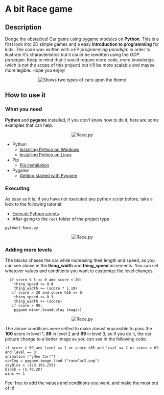# A bit Race game

## Description

Dodge the obstacles!
Car game using [pygame](https://www.pygame.org/news) modules on **Python**.
This is a first look into 2D simple games and a easy **introduction to programming** for kids.
The code was written with a FP _programming paradigm_ in order to ilustrate it's characteristics but it could be rewritten using the _OOP paradigm_. Keep in mind that it would require more code, more knowledge (wich is not the scope of this project) but it'll be more scalable and maybe more legible.
Hope you enjoy!

<p align="center">
<picture>
  <source media="(prefers-color-scheme: dark)" srcset="https://github.com/uma-dev/Car-game/blob/main/raceCar2.png">
  <source media="(prefers-color-scheme: light)" srcset="https://github.com/uma-dev/Car-game/blob/main/raceCar.png">
  <img alt="Shows two types of cars upon the theme" src="https://github.com/uma-dev/Car-game/blob/main/raceCar.png">
</picture>
</p>

## How to use it

### What you need

**Python** and **pygame** installed, If you don't know how to do it, here are some examples that can help.

<p align="center">
 <img alt="Race.py" src="https://user-images.githubusercontent.com/22565959/213778656-6eb6b171-4fac-4513-acab-e979311e582b.png">
</p>

- Python
  - [Installing Python on Windows](https://learn.microsoft.com/en-us/windows/python/beginners)
  - [Installing Python on Linux](https://docs.python-guide.org/starting/install3/linux/)
- Pip
  - [Pip Installation](https://pip.pypa.io/en/stable/installation/)
- Pygame
  - [Getting started with Pygame](https://www.pygame.org/wiki/GettingStarted)

### Executing

As easy as it is, if you have not executed any python script before, take a look to the following tutorial:

- [Execute Python scripts](https://pythonbasics.org/execute-python-scripts/)
- After going to the `root` folder of the project type

```
python3 Race.py
```

<p align="center">
 <img alt="Race.py" src="https://user-images.githubusercontent.com/22565959/213778425-4bfe8d48-25f5-4d27-bf7a-d6d28a94cc0f.png">
</p>

### Adding more levels

The blocks chases the car while increasing their length and speed, as you can see above in the **thing_width** and **thing_speed** increments.
You can set whatever values and conditions you want to customize the level changes.

```
  if score % 5 == 0 and score < 20:
    thing_speed += 0.8
    thing_width += (score * 1.19)
   if score > 20 and score %10 == 0:
    thing_speed += 0.3
    thing_width += (score)
   if score > 90:
    pygame.mixer.Sound.play (magic)
```

<p align="center">
 <img alt="Race.py" src="https://user-images.githubusercontent.com/22565959/213778562-2d267fe4-5cad-4be6-8729-b1bb30db2663.png">
</p>

The above conditions were setted to make almost impossible to pass the **100** score in level 1, **85** in level 2 and **69** in level 3, so if you do it, the car picture change to a better image as you can see in the following code:

```
if score > 99 and level == 1 or score >85 and level == 2 or score > 69 and level == 3:
animation ("¡New Car!")
carImg = pygame.image.load ("raceCar2.png")
skyBlue = (120,195,255)
block = (5,70,20)
wins += 1
```

Feel free to add the values and conditions you want, and make the most out of it!

